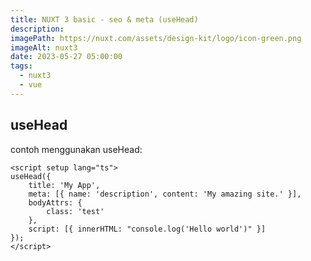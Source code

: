 ```yaml
---
title: NUXT 3 basic - seo & meta (useHead)
description:
imagePath: https://nuxt.com/assets/design-kit/logo/icon-green.png
imageAlt: nuxt3
date: 2023-05-27 05:00:00
tags:
  - nuxt3
  - vue
---
```


## useHead

contoh menggunakan useHead:

```vue
<script setup lang="ts">
useHead({
	title: 'My App',
	meta: [{ name: 'description', content: 'My amazing site.' }],
	bodyAttrs: {
		class: 'test'
	},
	script: [{ innerHTML: "console.log('Hello world')" }]
});
</script>
```
